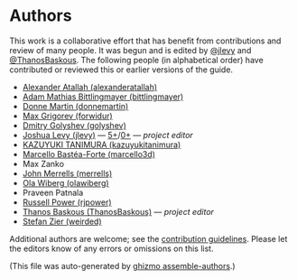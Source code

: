 # Authors

This work is a collaborative effort that has benefit from contributions and review of many people.
It was begun and is edited by [@jlevy](https://github.com/jlevy) and [@ThanosBaskous](https://github.com/ThanosBaskous).
The following people (in alphabetical order) have contributed or reviewed this or earlier versions of the guide.


* [Alexander Atallah (alexanderatallah)](https://github.com/alexanderatallah)
* [Adam Mathias Bittlingmayer (bittlingmayer)](https://github.com/bittlingmayer)
* [Donne Martin (donnemartin)](https://github.com/donnemartin)
* [Max Grigorev (forwidur)](https://github.com/forwidur)
* [Dmitry Golyshev (golyshev)](https://github.com/golyshev)
* [Joshua Levy (jlevy)](https://github.com/jlevy) — [5+](https://github.com/jlevy/og-aws/commits?author=jlevy)/[0+](https://github.com/jlevy/og-aws/issues?q=author%3Ajlevy) — _project editor_
* [KAZUYUKI TANIMURA (kazuyukitanimura)](https://github.com/kazuyukitanimura)
* [Marcello Bastéa-Forte (marcello3d)](https://github.com/marcello3d)
* Max Zanko
* [John Merrells (merrells)](https://github.com/merrells)
* [Ola Wiberg (olawiberg)](https://github.com/olawiberg)
* Praveen Patnala
* [Russell Power (rjpower)](https://github.com/rjpower)
* [Thanos Baskous (ThanosBaskous)](https://github.com/ThanosBaskous) — _project editor_
* [Stefan Zier (weirded)](https://github.com/weirded)

Additional authors are welcome; see the [contribution guidelines](CONTRIBUTING.md).
Please let the editors know of any errors or omissions on this list.



(This file was auto-generated by [ghizmo assemble-authors](https://github.com/jlevy/ghizmo).)